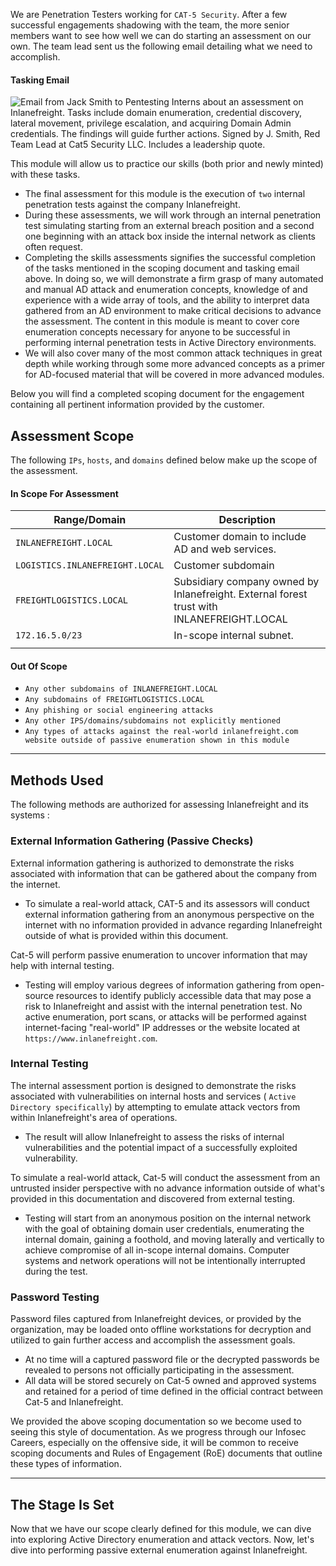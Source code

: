 We are Penetration Testers working for `CAT-5 Security`. After a few successful engagements shadowing with the team, the more senior members want to see how well we can do starting an assessment on our own. The team lead sent us the following email detailing what we need to accomplish.

#### Tasking Email

![Email from Jack Smith to Pentesting Interns about an assessment on Inlanefreight. Tasks include domain enumeration, credential discovery, lateral movement, privilege escalation, and acquiring Domain Admin credentials. The findings will guide further actions. Signed by J. Smith, Red Team Lead at Cat5 Security LLC. Includes a leadership quote.](https://academy.hackthebox.com/storage/modules/143/scenario-email.png)

This module will allow us to practice our skills (both prior and newly minted) with these tasks. 
* The final assessment for this module is the execution of `two` internal penetration tests against the company Inlanefreight. 
* During these assessments, we will work through an internal penetration test simulating starting from an external breach position and a second one beginning with an attack box inside the internal network as clients often request. 
* Completing the skills assessments signifies the successful completion of the tasks mentioned in the scoping document and tasking email above. In doing so, we will demonstrate a firm grasp of many automated and manual AD attack and enumeration concepts, knowledge of and experience with a wide array of tools, and the ability to interpret data gathered from an AD environment to make critical decisions to advance the assessment. The content in this module is meant to cover core enumeration concepts necessary for anyone to be successful in performing internal penetration tests in Active Directory environments. 
* We will also cover many of the most common attack techniques in great depth while working through some more advanced concepts as a primer for AD-focused material that will be covered in more advanced modules.

Below you will find a completed scoping document for the engagement containing all pertinent information provided by the customer.

## Assessment Scope

The following `IPs`, `hosts`, and `domains` defined below make up the scope of the assessment.

#### In Scope For Assessment

|**Range/Domain**|**Description**|
|---|---|
|`INLANEFREIGHT.LOCAL`|Customer domain to include AD and web services.|
|`LOGISTICS.INLANEFREIGHT.LOCAL`|Customer subdomain|
|`FREIGHTLOGISTICS.LOCAL`|Subsidiary company owned by Inlanefreight. External forest trust with INLANEFREIGHT.LOCAL|
|`172.16.5.0/23`|In-scope internal subnet.|
|||

#### Out Of Scope

- `Any other subdomains of INLANEFREIGHT.LOCAL`
- `Any subdomains of FREIGHTLOGISTICS.LOCAL`
- `Any phishing or social engineering attacks`
- `Any other IPS/domains/subdomains not explicitly mentioned`
- `Any types of attacks against the real-world inlanefreight.com website outside of passive enumeration shown in this module`

---

## Methods Used

The following methods are authorized for assessing Inlanefreight and its systems :

### External Information Gathering (Passive Checks)

External information gathering is authorized to demonstrate the risks associated with information that can be gathered about the company from the internet. 
* To simulate a real-world attack, CAT-5 and its assessors will conduct external information gathering from an anonymous perspective on the internet with no information provided in advance regarding Inlanefreight outside of what is provided within this document.

Cat-5 will perform passive enumeration to uncover information that may help with internal testing. 
* Testing will employ various degrees of information gathering from open-source resources to identify publicly accessible data that may pose a risk to Inlanefreight and assist with the internal penetration test. No active enumeration, port scans, or attacks will be performed against internet-facing "real-world" IP addresses or the website located at `https://www.inlanefreight.com`.

### Internal Testing

The internal assessment portion is designed to demonstrate the risks associated with vulnerabilities on internal hosts and services ( `Active Directory specifically`) by attempting to emulate attack vectors from within Inlanefreight's area of operations. 
* The result will allow Inlanefreight to assess the risks of internal vulnerabilities and the potential impact of a successfully exploited vulnerability.

To simulate a real-world attack, Cat-5 will conduct the assessment from an untrusted insider perspective with no advance information outside of what's provided in this documentation and discovered from external testing. 
* Testing will start from an anonymous position on the internal network with the goal of obtaining domain user credentials, enumerating the internal domain, gaining a foothold, and moving laterally and vertically to achieve compromise of all in-scope internal domains. Computer systems and network operations will not be intentionally interrupted during the test.

### Password Testing

Password files captured from Inlanefreight devices, or provided by the organization, may be loaded onto offline workstations for decryption and utilized to gain further access and accomplish the assessment goals. 
* At no time will a captured password file or the decrypted passwords be revealed to persons not officially participating in the assessment. 
* All data will be stored securely on Cat-5 owned and approved systems and retained for a period of time defined in the official contract between Cat-5 and Inlanefreight.

We provided the above scoping documentation so we become used to seeing this style of documentation. As we progress through our Infosec Careers, especially on the offensive side, it will be common to receive scoping documents and Rules of Engagement (RoE) documents that outline these types of information.

---

## The Stage Is Set

Now that we have our scope clearly defined for this module, we can dive into exploring Active Directory enumeration and attack vectors. Now, let's dive into performing passive external enumeration against Inlanefreight.